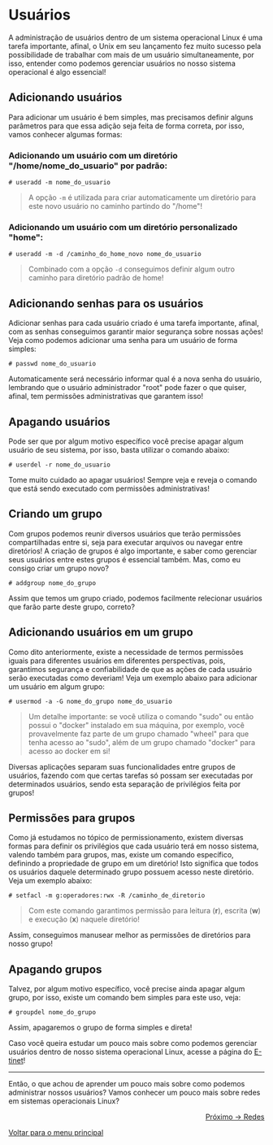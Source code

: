 # Usuários

A administração de usuários dentro de um sistema operacional Linux é uma tarefa importante, afinal, o Unix em seu lançamento fez muito sucesso pela possibilidade de trabalhar com mais de um usuário simultaneamente, por isso, entender como podemos gerenciar usuários no nosso sistema operacional é algo essencial!

## Adicionando usuários

Para adicionar um usuário é bem simples, mas precisamos definir alguns parâmetros para que essa adição seja feita de forma correta, por isso, vamos conhecer algumas formas:

### Adicionando um usuário com um diretório "/home/nome_do_usuario" por padrão:

```
# useradd -m nome_do_usuario
```
> A opção `-m` é utilizada para criar automaticamente um diretório para este novo usuário no caminho partindo do "/home"!

### Adicionando um usuário com um diretório personalizado "home":

```
# useradd -m -d /caminho_do_home_novo nome_do_usuario
```
> Combinado com a opção `-d` conseguimos definir algum outro caminho para diretório padrão de home!

## Adicionando senhas para os usuários

Adicionar senhas para cada usuário criado é uma tarefa importante, afinal, com as senhas conseguimos garantir maior segurança sobre nossas ações! Veja como podemos adicionar uma senha para um usuário de forma simples:

```
# passwd nome_do_usuario
```

Automaticamente será necessário informar qual é a nova senha do usuário, lembrando que o usuário administrador "root" pode fazer o que quiser, afinal, tem permissões administrativas que garantem isso!

## Apagando usuários

Pode ser que por algum motivo específico você precise apagar algum usuário de seu sistema, por isso, basta utilizar o comando abaixo:

```
# userdel -r nome_do_usuario
```

Tome muito cuidado ao apagar usuários! Sempre veja e reveja o comando que está sendo executado com permissões administrativas!

## Criando um grupo

Com grupos podemos reunir diversos usuários que terão permissões compartilhadas entre si, seja para executar arquivos ou navegar entre diretórios! A criação de grupos é algo importante, e saber como gerenciar seus usuários entre estes grupos é essencial também. Mas, como eu consigo criar um grupo novo?

```
# addgroup nome_do_grupo
```

Assim que temos um grupo criado, podemos facilmente relecionar usuários que farão parte deste grupo, correto?

## Adicionando usuários em um grupo

Como dito anteriormente, existe a necessidade de termos permissões iguais para diferentes usuários em diferentes perspectivas, pois, garantimos segurança e confiabilidade de que as ações de cada usuário serão executadas como deveriam! Veja um exemplo abaixo para adicionar um usuário em algum grupo:

```
# usermod -a -G nome_do_grupo nome_do_usuario
```
> Um detalhe importante: se você utiliza o comando "sudo" ou então possui o "docker" instalado em sua máquina, por exemplo, você provavelmente faz parte de um grupo chamado "wheel" para que tenha acesso ao "sudo", além de um grupo chamado "docker" para acesso ao docker em si!

Diversas aplicações separam suas funcionalidades entre grupos de usuários, fazendo com que certas tarefas só possam ser executadas por determinados usuários, sendo esta separação de privilégios feita por grupos!

## Permissões para grupos

Como já estudamos no tópico de permissionamento, existem diversas formas para definir os privilégios que cada usuário terá em nosso sistema, valendo também para grupos, mas, existe um comando específico, definindo a propriedade de grupo em um diretório! Isto significa que todos os usuários daquele determinado grupo possuem acesso neste diretório. Veja um exemplo abaixo:

```
# setfacl -m g:operadores:rwx -R /caminho_de_diretorio
```
> Com este comando garantimos permissão para leitura (**r**), escrita (**w**) e execução (**x**) naquele diretório!

Assim, conseguimos manusear melhor as permissões de diretórios para nosso grupo!

## Apagando grupos

Talvez, por algum motivo específico, você precise ainda apagar algum grupo, por isso, existe um comando bem simples para este uso, veja:

```
# groupdel nome_do_grupo
```

Assim, apagaremos o grupo de forma simples e direta!

Caso você queira estudar um pouco mais sobre como podemos gerenciar usuários dentro de nosso sistema operacional Linux, acesse a página do [E-tinet](https://e-tinet.com/linux/gerenciar-usuarios-linux/)!

---

Então, o que achou de aprender um pouco mais sobre como podemos administrar nossos usuários? Vamos conhecer um pouco mais sobre redes em sistemas operacionais Linux?

<p align="right">
  <a href="https://github.com/lanjoni/lpi4noobs/blob/main/content/administracao/redes.md">Próximo -> Redes</a>
</p>

<p align="left">
  <a href="https://github.com/lanjoni/lpi4noobs#roadmap">Voltar para o menu principal</a>
</p>
